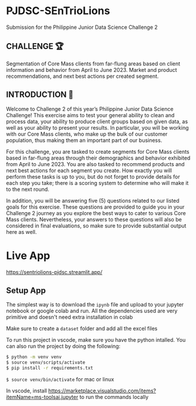 # PJDSC-SEnTrioLions
Submission for the Philippine Junior Data Science Challenge 2

## CHALLENGE 🏆
Segmentation of Core Mass clients from far-flung areas based on client information and behavior from April to June 2023.
Market and product recommendations, and next best actions per created segment.

## INTRODUCTION 👋
Welcome to Challenge 2 of this year’s Philippine Junior Data Science Challenge! This exercise aims to test your general ability to clean and process data, your ability to produce client groups based on given data, as well as your ability to present your results. In particular, you will be working with our Core Mass clients, who make up the bulk of our customer population, thus making them an important part of our business.

For this challenge, you are tasked to create segments for Core Mass clients based in far-flung areas through their demographics and behavior exhibited from April to June 2023. You are also tasked to recommend products and next best actions for each segment you create. How exactly you will perform these tasks is up to you, but do not forget to provide details for each step you take; there is a scoring system to determine who will make it to the next round.

In addition, you will be answering five (5) questions related to our listed goals for this exercise. These questions are provided to guide you in your Challenge 2 journey as you explore the best ways to cater to various Core Mass clients. Nevertheless, your answers to these questions will also be considered in final evaluations, so make sure to provide substantial output here as well.

# Live App
https://sentriolions-pjdsc.streamlit.app/

## Setup App

The simplest way is to download the `ipynb` file and upload to your jupyter notebook or google colab and run. All the dependencies used are very primitive and doesn't need extra installation in colab

Make sure to create a `dataset` folder and add all the excel files


To run this project in vscode, make sure you have the python intalled.
You can also run the project by doing the following:

```sh
$ python -m venv venv
$ source venv/scripts/activate
$ pip install -r requirements.txt
```

`$ source venv/bin/activate` for mac or linux

In vscode, install https://marketplace.visualstudio.com/items?itemName=ms-toolsai.jupyter to run the commands locally

